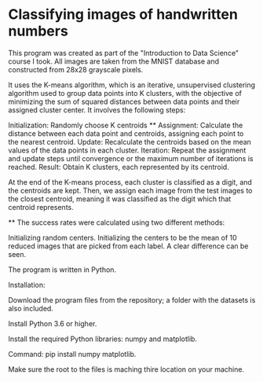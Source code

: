# Classifying images of handwritten numbers


This program was created as part of the "Introduction to Data Science" course I took. All images are taken from the MNIST database and constructed from 28x28 grayscale pixels.

It uses the K-means algorithm, which is an iterative, unsupervised clustering algorithm used to group data points into K clusters, with the objective of minimizing the sum of squared distances between data points and their assigned cluster center. It involves the following steps:

Initialization: Randomly choose K centroids **
Assignment: Calculate the distance between each data point and centroids, assigning each point to the nearest centroid.
Update: Recalculate the centroids based on the mean values of the data points in each cluster.
Iteration: Repeat the assignment and update steps until convergence or the maximum number of iterations is reached.
Result: Obtain K clusters, each represented by its centroid.

At the end of the K-means process, each cluster is classified as a digit, and the centroids are kept. Then, we assign each image from the test images to the closest centroid, meaning it was classified as the digit which that centroid represents.

** The success rates were calculated using two different methods:

Initializing random centers.
Initializing the centers to be the mean of 10 reduced images that are picked from each label.
A clear difference can be seen.

The program is written in Python.

Installation:

Download the program files from the repository; a folder with the datasets is also included.

Install Python 3.6 or higher.

Install the required Python libraries: numpy and matplotlib.

Command: pip install numpy matplotlib.

Make sure the root to the files is maching thire location on your machine.
